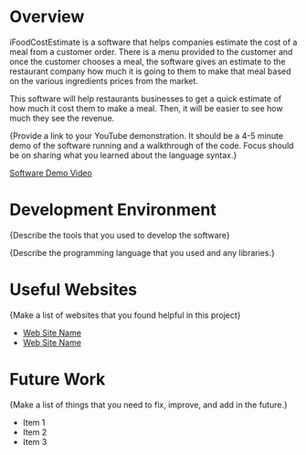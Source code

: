 # Overview

iFoodCostEstimate is a software that helps companies estimate the cost of a meal from a customer order. There is a menu provided to the customer and once the customer chooses a meal, the software gives an estimate to the restaurant company how much it is going to them to make that meal based on the various ingredients prices from the market.

This software will help restaurants businesses to get a quick estimate of how much it cost them to make a meal. Then, it will be easier to see how much they see the revenue. 

{Provide a link to your YouTube demonstration. It should be a 4-5 minute demo of the software running and a walkthrough of the code. Focus should be on sharing what you learned about the language syntax.}

[Software Demo Video](http://youtube.link.goes.here)

# Development Environment

{Describe the tools that you used to develop the software}

{Describe the programming language that you used and any libraries.}

# Useful Websites

{Make a list of websites that you found helpful in this project}

- [Web Site Name](http://url.link.goes.here)
- [Web Site Name](http://url.link.goes.here)

# Future Work

{Make a list of things that you need to fix, improve, and add in the future.}

- Item 1
- Item 2
- Item 3
